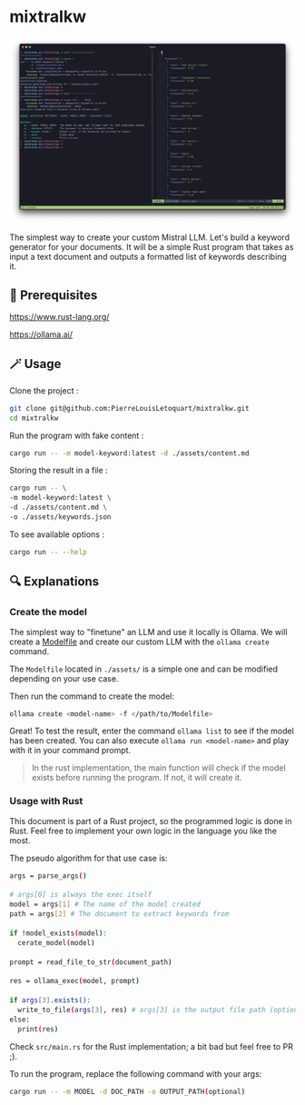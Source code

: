 # mixtralkw

![tabarnouche](./assets/IILiiiiIIIIiiLlllll.png)

The simplest way to create your custom Mistral LLM. Let's build a keyword generator for your documents. It will be a simple Rust program that takes as input a text document and outputs a formatted list of keywords describing it.

## 🔗 Prerequisites

https://www.rust-lang.org/

https://ollama.ai/

## 🪄 Usage

Clone the project :

```bash
git clone git@github.com:PierreLouisLetoquart/mixtralkw.git
cd mixtralkw
```

Run the program with fake content :

```bash
cargo run -- -m model-keyword:latest -d ./assets/content.md
```

Storing the result in a file :

```bash
cargo run -- \
-m model-keyword:latest \
-d ./assets/content.md \
-o ./assets/keywords.json
```

To see available options :

```bash
cargo run -- --help
```

## 🔍 Explanations

### Create the model

The simplest way to "finetune" an LLM and use it locally is Ollama. We will create a [Modelfile](https://github.com/ollama/ollama/blob/main/docs/modelfile.md) and create our custom LLM with the `ollama create` command.

The `Modelfile` located in `./assets/` is a simple one and can be modified depending on your use case.

Then run the command to create the model:

```bash
ollama create <model-name> -f </path/to/Modelfile>
```

Great! To test the result, enter the command `ollama list` to see if the model has been created. You can also execute `ollama run <model-name>` and play with it in your command prompt.

> In the rust implementation, the main function will check if the model exists before running the program. If not, it will create it.

### Usage with Rust

This document is part of a Rust project, so the programmed logic is done in Rust. Feel free to implement your own logic in the language you like the most.

The pseudo algorithm for that use case is:

```bash
args = parse_args()

# args[0] is always the exec itself
model = args[1] # The name of the model created
path = args[2] # The document to extract keywords from

if !model_exists(model):
  cerate_model(model)

prompt = read_file_to_str(document_path)

res = ollama_exec(model, prompt)

if args[3].exists():
  write_to_file(args[3], res) # args[3] is the output file path (optional)
else:
  print(res)
```

Check `src/main.rs` for the Rust implementation; a bit bad but feel free to PR ;).

To run the program, replace the following command with your args:

```bash
cargo run -- -m MODEL -d DOC_PATH -o OUTPUT_PATH(optional)
```
